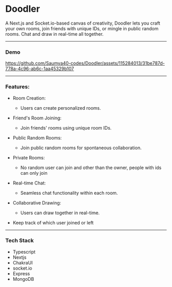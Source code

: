 # Doodler

A Next.js and Socket.io-based canvas of creativity, Doodler lets you craft your own rooms, join friends with unique IDs, or mingle in public random rooms. Chat and draw in real-time all together.

----
### Demo


https://github.com/Saumya40-codes/Doodler/assets/115284013/31be787d-778a-4c96-ab6c-1aa45329b107


----
### Features:

- Room Creation:
  - Users can create personalized rooms.
  
- Friend's Room Joining:
  - Join friends' rooms using unique room IDs.
    
- Public Random Rooms:
  - Join public random rooms for spontaneous collaboration.
    
- Private Rooms:
  - No random user can join and other than the owner, people with ids can only join
 
 - Real-time Chat:
   - Seamless chat functionality within each room.
     
- Collaborative Drawing:
  - Users can draw together in real-time.
    
- Keep track of which user joined or left

----

### Tech Stack
- Typescript
- Nextjs
- ChakraUI
- socket.io
- Express
- MongoDB
